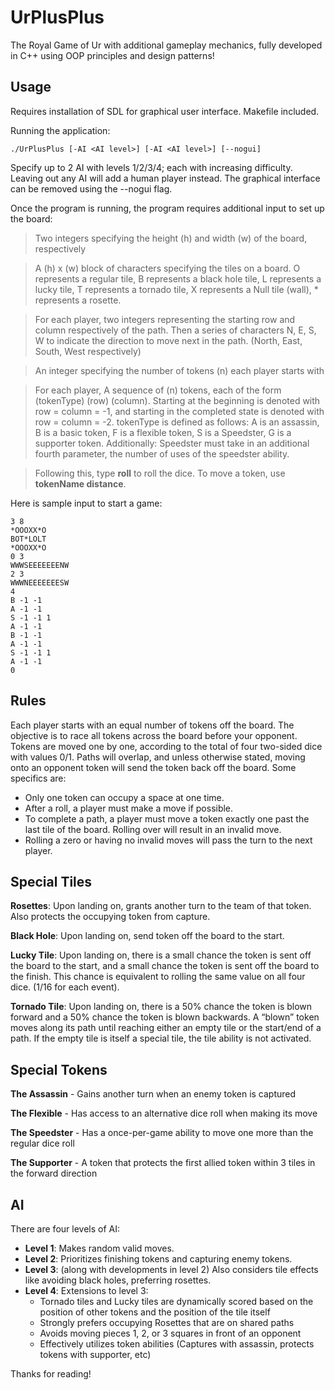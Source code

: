 # UrPlusPlus

The Royal Game of Ur with additional gameplay mechanics, fully developed in C++ using OOP principles and design patterns!

## Usage
Requires installation of SDL for graphical user interface. Makefile included.

Running the application:
```
./UrPlusPlus [-AI <AI level>] [-AI <AI level>] [--nogui]
```
Specify up to 2 AI with levels 1/2/3/4; each with increasing difficulty. Leaving out any AI will add a human player instead. The graphical interface can be removed using the --nogui flag.

Once the program is running, the program requires additional input to set up the board:

> Two integers specifying the height (h) and width (w) of the board, respectively

> A (h) x (w) block of characters specifying the tiles on a board. O represents a regular tile, B represents a black hole tile, L represents a lucky tile, T represents a tornado tile, X represents a Null tile (wall), * represents a rosette.

> For each player, two integers representing the starting row and column respectively of the path. Then a series of characters N, E, S, W to indicate the direction to move next in the path. (North, East, South, West respectively)

> An integer specifying the number of tokens (n) each player starts with

> For each player, A sequence of (n) tokens, each of the form (tokenType) (row) (column). Starting at the beginning is denoted with row = column = -1, and starting in the completed state is denoted with row = column = -2. tokenType is defined as follows: A is an assassin, B is a basic token, F is a flexible token, S is a Speedster, G is a supporter token.
Additionally: Speedster must take in an additional fourth parameter, the number of uses of the speedster ability.

> Following this, type __roll__ to roll the dice. To move a token, use __tokenName distance__.

Here is sample input to start a game:
```
3 8
*OOOXX*O
BOT*LOLT
*OOOXX*O
0 3
WWWSEEEEEEENW
2 3
WWWNEEEEEEESW
4
B -1 -1
A -1 -1
S -1 -1 1
A -1 -1
B -1 -1
A -1 -1
S -1 -1 1
A -1 -1
0
```

## Rules
Each player starts with an equal number of tokens off the board. The objective is to race all tokens across the board before your opponent. Tokens are moved one by one, according to the total of four two-sided dice with values 0/1. Paths will overlap, and unless otherwise stated, moving onto an opponent token will send the token back off the board. Some specifics are:
 - Only one token can occupy a space at one time.
 - After a roll, a player must make a move if possible.
 - To complete a path, a player must move a token exactly one past the last tile of the board. Rolling over will result in an invalid move.
 - Rolling a zero or having no invalid moves will pass the turn to the next player.

## Special Tiles
__Rosettes__: Upon landing on, grants another turn to the team of that token. Also protects the occupying token from capture.

__Black Hole__: Upon landing on, send token off the board to the start.

__Lucky Tile__: Upon landing on, there is a small chance the token is sent off the board to the start, and a small chance the token is sent off the board to the finish. This chance is equivalent to rolling the same value on all four dice. (1/16 for each event).

__Tornado Tile__: Upon landing on, there is a 50% chance the token is blown forward and a 50% chance the token is blown backwards. A “blown” token moves along its path until reaching either an empty tile or the start/end of a path. If the empty tile is itself a special tile, the tile ability is not activated.

## Special Tokens
__The Assassin__ - Gains another turn when an enemy token is captured

__The Flexible__ - Has access to an alternative dice roll when making its move

__The Speedster__ - Has a once-per-game ability to move one more than the regular dice roll

__The Supporter__ - A token that protects the first allied token within 3 tiles in the forward direction


## AI
There are four levels of AI:
 - __Level 1__: Makes random valid moves.
 - __Level 2__: Prioritizes finishing tokens and capturing enemy tokens.
 - __Level 3__: (along with developments in level 2) Also considers tile effects like avoiding black holes, preferring rosettes.
 - __Level 4__: Extensions to level 3:
   - Tornado tiles and Lucky tiles are dynamically scored based on the position of other tokens and the position of the tile itself
   - Strongly prefers occupying Rosettes that are on shared paths
   - Avoids moving pieces 1, 2, or 3 squares in front of an opponent
   - Effectively utilizes token abilities (Captures with assassin, protects tokens with supporter, etc)

Thanks for reading!
